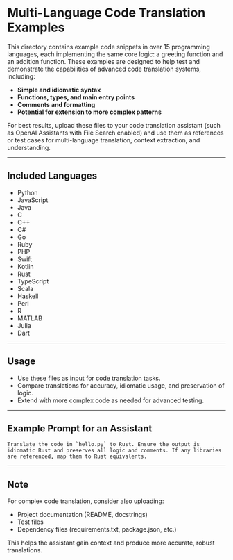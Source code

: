 # Multi-Language Code Translation Examples

This directory contains example code snippets in over 15 programming languages, each implementing the same core logic: a greeting function and an addition function. These examples are designed to help test and demonstrate the capabilities of advanced code translation systems, including:

- **Simple and idiomatic syntax**
- **Functions, types, and main entry points**
- **Comments and formatting**
- **Potential for extension to more complex patterns**

For best results, upload these files to your code translation assistant (such as OpenAI Assistants with File Search enabled) and use them as references or test cases for multi-language translation, context extraction, and understanding.

---

## Included Languages
- Python
- JavaScript
- Java
- C
- C++
- C#
- Go
- Ruby
- PHP
- Swift
- Kotlin
- Rust
- TypeScript
- Scala
- Haskell
- Perl
- R
- MATLAB
- Julia
- Dart

---

## Usage
- Use these files as input for code translation tasks.
- Compare translations for accuracy, idiomatic usage, and preservation of logic.
- Extend with more complex code as needed for advanced testing.

---

## Example Prompt for an Assistant

```
Translate the code in `hello.py` to Rust. Ensure the output is idiomatic Rust and preserves all logic and comments. If any libraries are referenced, map them to Rust equivalents.
```

---

## Note
For complex code translation, consider also uploading:
- Project documentation (README, docstrings)
- Test files
- Dependency files (requirements.txt, package.json, etc.)

This helps the assistant gain context and produce more accurate, robust translations.
